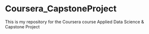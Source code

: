 # Coursera_CapstoneProject
This is my repository for the Coursera course Applied Data Science &amp; Capstone Project
